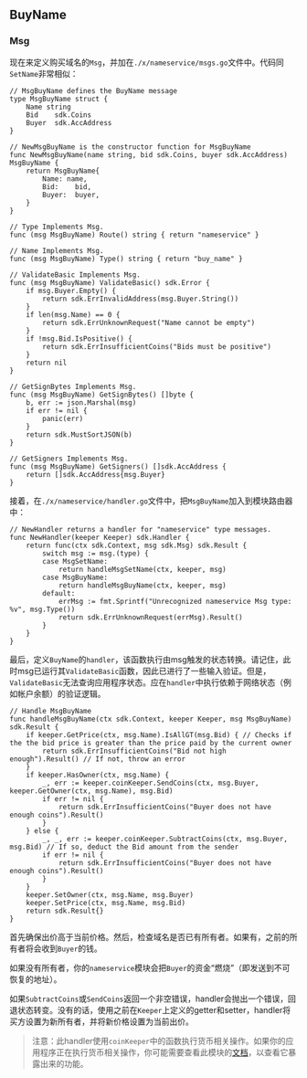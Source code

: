## BuyName

### Msg
现在来定义购买域名的`Msg`，并加在`./x/nameservice/msgs.go`文件中。代码同`SetName`非常相似：

```
// MsgBuyName defines the BuyName message
type MsgBuyName struct {
	Name string
	Bid    sdk.Coins
	Buyer  sdk.AccAddress
}

// NewMsgBuyName is the constructor function for MsgBuyName
func NewMsgBuyName(name string, bid sdk.Coins, buyer sdk.AccAddress) MsgBuyName {
	return MsgBuyName{
		Name: name,
		Bid:    bid,
		Buyer:  buyer,
	}
}

// Type Implements Msg.
func (msg MsgBuyName) Route() string { return "nameservice" }

// Name Implements Msg.
func (msg MsgBuyName) Type() string { return "buy_name" }

// ValidateBasic Implements Msg.
func (msg MsgBuyName) ValidateBasic() sdk.Error {
	if msg.Buyer.Empty() {
		return sdk.ErrInvalidAddress(msg.Buyer.String())
	}
	if len(msg.Name) == 0 {
		return sdk.ErrUnknownRequest("Name cannot be empty")
	}
	if !msg.Bid.IsPositive() {
		return sdk.ErrInsufficientCoins("Bids must be positive")
	}
	return nil
}

// GetSignBytes Implements Msg.
func (msg MsgBuyName) GetSignBytes() []byte {
	b, err := json.Marshal(msg)
	if err != nil {
		panic(err)
	}
	return sdk.MustSortJSON(b)
}

// GetSigners Implements Msg.
func (msg MsgBuyName) GetSigners() []sdk.AccAddress {
	return []sdk.AccAddress{msg.Buyer}
}
```

接着，在`./x/nameservice/handler.go`文件中，把`MsgBuyName`加入到模块路由器中：

```
// NewHandler returns a handler for "nameservice" type messages.
func NewHandler(keeper Keeper) sdk.Handler {
	return func(ctx sdk.Context, msg sdk.Msg) sdk.Result {
		switch msg := msg.(type) {
		case MsgSetName:
			return handleMsgSetName(ctx, keeper, msg)
		case MsgBuyName:
			return handleMsgBuyName(ctx, keeper, msg)
		default:
			errMsg := fmt.Sprintf("Unrecognized nameservice Msg type: %v", msg.Type())
			return sdk.ErrUnknownRequest(errMsg).Result()
		}
	}
}
```

最后，定义`BuyName`的`handler`，该函数执行由msg触发的状态转换。请记住，此时msg已运行其`ValidateBasic`函数，因此已进行了一些输入验证。但是，`ValidateBasic`无法查询应用程序状态。应在`handler`中执行依赖于网络状态（例如帐户余额）的验证逻辑。

```
// Handle MsgBuyName
func handleMsgBuyName(ctx sdk.Context, keeper Keeper, msg MsgBuyName) sdk.Result {
	if keeper.GetPrice(ctx, msg.Name).IsAllGT(msg.Bid) { // Checks if the the bid price is greater than the price paid by the current owner
		return sdk.ErrInsufficientCoins("Bid not high enough").Result() // If not, throw an error
	}
	if keeper.HasOwner(ctx, msg.Name) {
		_, err := keeper.coinKeeper.SendCoins(ctx, msg.Buyer, keeper.GetOwner(ctx, msg.Name), msg.Bid)
		if err != nil {
			return sdk.ErrInsufficientCoins("Buyer does not have enough coins").Result()
		}
	} else {
		_, _, err := keeper.coinKeeper.SubtractCoins(ctx, msg.Buyer, msg.Bid) // If so, deduct the Bid amount from the sender
		if err != nil {
			return sdk.ErrInsufficientCoins("Buyer does not have enough coins").Result()
		}
	}
	keeper.SetOwner(ctx, msg.Name, msg.Buyer)
	keeper.SetPrice(ctx, msg.Name, msg.Bid)
	return sdk.Result{}
}
```

首先确保出价高于当前价格。然后，检查域名是否已有所有者。如果有，之前的所有者将会收到`Buyer`的钱。

如果没有所有者，你的`nameservice`模块会把`Buyer`的资金“燃烧”（即发送到不可恢复的地址）。

如果`SubtractCoins`或`SendCoins`返回一个非空错误，handler会抛出一个错误，回退状态转变。没有的话，使用之前在`Keeper`上定义的getter和setter，handler将买方设置为新所有者，并将新价格设置为当前出价。

> 注意：此handler使用`coinKeeper`中的函数执行货币相关操作。如果你的应用程序正在执行货币相关操作，你可能需要查看此模块的[文档](https://godoc.org/github.com/cosmos/cosmos-sdk/x/bank#BaseKeeper)，以查看它暴露出来的功能。